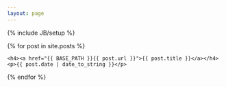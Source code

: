 ```yaml
---
layout: page
---
```

{% include JB/setup %}
<div class="span6">
{% for post in site.posts %}

    <h4><a href="{{ BASE_PATH }}{{ post.url }}">{{ post.title }}</a></h4>
    <p>{{ post.date | date_to_string }}</p>

{% endfor %}

</div><!--/span-->


